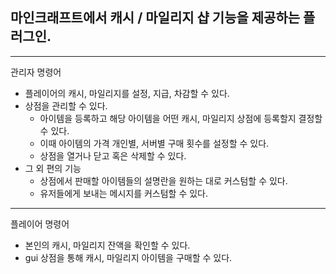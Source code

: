 ## 마인크래프트에서 캐시 / 마일리지 샵 기능을 제공하는 플러그인.

---

관리자 명령어
- 플레이어의 캐시, 마일리지를 설정, 지급, 차감할 수 있다.
- 상점을 관리할 수 있다.
  - 아이템을 등록하고 해당 아이템을 어떤 캐시, 마일리지 상점에 등록할지 결정할 수 있다.
  - 이때 아이템의 가격 개인별, 서버별 구매 횟수를 설정할 수 있다.
  - 상점을 열거나 닫고 혹은 삭제할 수 있다.
- 그 외 편의 기능
  - 상점에서 판매할 아이템들의 설명란을 원하는 대로 커스텀할 수 있다.
  - 유저들에게 보내는 메시지를 커스텀할 수 있다.

---

플레이어 명령어
- 본인의 캐시, 마일리지 잔액을 확인할 수 있다.
- gui 상점을 통해 캐시, 마일리지 아이템을 구매할 수 있다.
